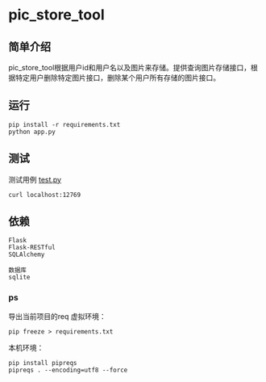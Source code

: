 # pic_store_tool

## 简单介绍
pic_store_tool根据用户id和用户名以及图片来存储。提供查询图片存储接口，根据特定用户删除特定图片接口，删除某个用户所有存储的图片接口。

## 运行
```
pip install -r requirements.txt
python app.py
```

## 测试
测试用例 [test.py](app/signature_api/test.py)
```
curl localhost:12769
```


## 依赖
```
Flask
Flask-RESTful
SQLAlchemy

数据库
sqlite
```
### ps
导出当前项目的req
虚拟环境： 
```
pip freeze > requirements.txt
```
本机环境：
```
pip install pipreqs
pipreqs . --encoding=utf8 --force
```